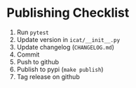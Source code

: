 # Publishing Checklist

1. Run `pytest`
2. Update version in `icat/__init__.py`
3. Update changelog (`CHANGELOG.md`)
4. Commit
5. Push to github
6. Publish to pypi (`make publish`)
7. Tag release on github
